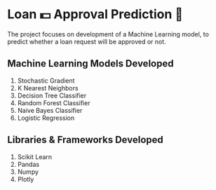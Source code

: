 # Loan :dollar: Approval Prediction :crystal_ball:
The project focuses on development of a Machine Learning model, to predict whether a loan request will be approved or not. 
## Machine Learning Models Developed
1. Stochastic Gradient 
2. K Nearest Neighbors
3. Decision Tree Classifier
4. Random Forest Classifier
5. Naive Bayes Classifier
6. Logistic Regression
## Libraries & Frameworks Developed
1. Scikit Learn
2. Pandas
3. Numpy
4. Plotly
